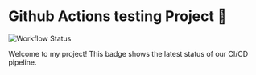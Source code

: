 # Github Actions testing Project 🚀
![Workflow Status](https://github.com/saradomi/gh-custom-action/actions/workflows/deploy.yml/badge.svg)

Welcome to my project! This badge shows the latest status of our CI/CD pipeline.



